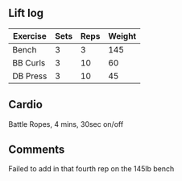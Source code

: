 ## Lift log
| Exercise | Sets | Reps | Weight |
|----------|------|------|--------|
| Bench    |  3   |   3  |  145   |
| BB Curls |  3   |  10  |   60   |
| DB Press |  3   |  10  |   45   |

## Cardio
Battle Ropes, 4 mins, 30sec on/off

## Comments
Failed to add in that fourth rep on the 145lb bench

